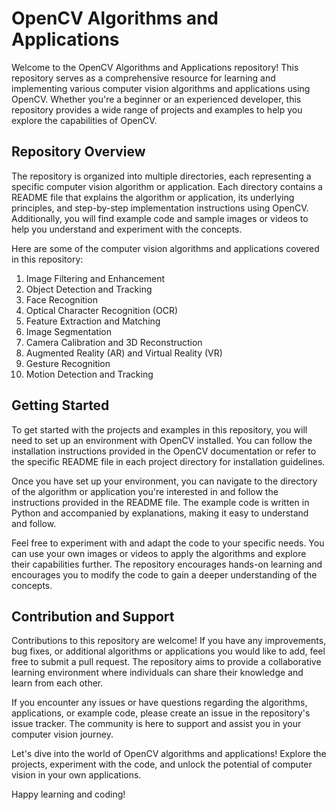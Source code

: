 # OpenCV Algorithms and Applications

Welcome to the OpenCV Algorithms and Applications repository! This repository serves as a comprehensive resource for learning and implementing various computer vision algorithms and applications using OpenCV. Whether you're a beginner or an experienced developer, this repository provides a wide range of projects and examples to help you explore the capabilities of OpenCV.

## Repository Overview

The repository is organized into multiple directories, each representing a specific computer vision algorithm or application. Each directory contains a README file that explains the algorithm or application, its underlying principles, and step-by-step implementation instructions using OpenCV. Additionally, you will find example code and sample images or videos to help you understand and experiment with the concepts.

Here are some of the computer vision algorithms and applications covered in this repository:

1. Image Filtering and Enhancement
2. Object Detection and Tracking
3. Face Recognition
4. Optical Character Recognition (OCR)
5. Feature Extraction and Matching
6. Image Segmentation
7. Camera Calibration and 3D Reconstruction
8. Augmented Reality (AR) and Virtual Reality (VR)
9. Gesture Recognition
10. Motion Detection and Tracking

## Getting Started

To get started with the projects and examples in this repository, you will need to set up an environment with OpenCV installed. You can follow the installation instructions provided in the OpenCV documentation or refer to the specific README file in each project directory for installation guidelines.

Once you have set up your environment, you can navigate to the directory of the algorithm or application you're interested in and follow the instructions provided in the README file. The example code is written in Python and accompanied by explanations, making it easy to understand and follow.

Feel free to experiment with and adapt the code to your specific needs. You can use your own images or videos to apply the algorithms and explore their capabilities further. The repository encourages hands-on learning and encourages you to modify the code to gain a deeper understanding of the concepts.

## Contribution and Support

Contributions to this repository are welcome! If you have any improvements, bug fixes, or additional algorithms or applications you would like to add, feel free to submit a pull request. The repository aims to provide a collaborative learning environment where individuals can share their knowledge and learn from each other.

If you encounter any issues or have questions regarding the algorithms, applications, or example code, please create an issue in the repository's issue tracker. The community is here to support and assist you in your computer vision journey.

Let's dive into the world of OpenCV algorithms and applications! Explore the projects, experiment with the code, and unlock the potential of computer vision in your own applications.

Happy learning and coding!
